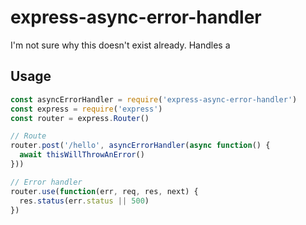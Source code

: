 # express-async-error-handler

I'm not sure why this doesn't exist already. Handles a

## Usage

```js
const asyncErrorHandler = require('express-async-error-handler')
const express = require('express')
const router = express.Router()

// Route
router.post('/hello', asyncErrorHandler(async function() {
  await thisWillThrowAnError()
}))

// Error handler
router.use(function(err, req, res, next) {
  res.status(err.status || 500)
})
```
